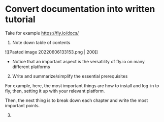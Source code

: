 # Convert documentation into written tutorial

Take for example https://fly.io/docs/

1. Note down table of contents

![[Pasted image 20220606133153.png | 200]]
- Notice that an important aspect is the versatility of fly.io on many different platforms

2. Write and summarize/simplify the essential prerequisites

For example, here, the most important things are how to install and log-in to fly, then, setting it up with your relevant platform.

Then, the next thing is to break down each chapter and write the most important points.

3. 